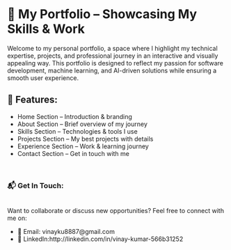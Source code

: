 # 🚀 My Portfolio – Showcasing My Skills & Work
<p>Welcome to my personal portfolio, a space where I highlight my technical expertise, projects, and professional journey in an interactive and visually appealing way. This portfolio is designed to reflect my passion for software development, machine learning, and AI-driven solutions while ensuring a smooth user experience.</p>
<h2> 🎯 Features:</h2>
  <ul>
    <li>Home Section – Introduction & branding</li>
    <li>About Section – Brief overview of my journey</li>
    <li>Skills Section – Technologies & tools I use</li>
    <li>Projects Section – My best projects with details</li>
    <li>Experience Section – Work & learning journey</li>
    <li>Contact Section – Get in touch with me</li>
  </ul> <br>
<h3> 📬 Get In Touch:</h3> <br>
Want to collaborate or discuss new opportunities? Feel free to connect with me on:<br>
<ul>
  <li>📧 Email: vinayku8887@gmail.com </li>
  <li>💼 LinkedIn:http://linkedin.com/in/vinay-kumar-566b31252 </li>
</ul>


